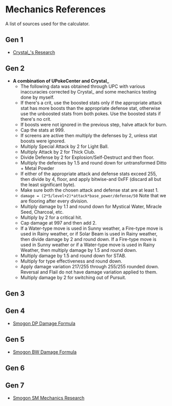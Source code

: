 # Mechanics References
A list of sources used for the calculator.

## Gen 1
- [Crystal_'s Research](http://www.smogon.com/forums/threads/past-gens-research-thread.3506992/#post-5878612)

## Gen 2
- **A combination of UPokeCenter and Crystal_**
    - The following data was obtained through UPC with various inaccuracies
      corrected by Crystal_ and some mechanics testing done by myself.
    - If there's a crit, use the boosted stats only if the appropriate attack
      stat has more boosts than the appropriate defense stat, otherwise use the
      unboosted stats from both pokes. Use the boosted stats if there's no crit.
    - If boosts were not ignored in the previous step, halve attack for burn.
    - Cap the stats at 999.
    - If screens are active then multiply the defenses by 2, unless stat boosts
      were ignored.
    - Multiply Special Attack by 2 for Light Ball.
    - Multiply Attack by 2 for Thick Club.
    - Divide Defense by 2 for Explosion/Self-Destruct and then floor.
    - Multiply the defenses by 1.5 and round down for untransformed
      Ditto + Metal Powder
    - If either of the appropriate attack and defense stats exceed 255, then
      divide by 4, floor, and apply bitwise-and 0xFF (discard all but the least
      significant byte).
    - Make sure both the chosen attack and defense stat are at least 1.
    - `damage = (2*5/level+2)*attack*base_power/defense/50`
      Note that we are flooring after every division.
    - Multiply damage by 1.1 and round down for Mystical Water, Miracle Seed,
      Charcoal, etc.
    - Multiply by 2 for a critical hit.
    - Cap damage at 997 and then add 2.
    - If a Water-type move is used in Sunny weather, a Fire-type move is used
      in Rainy weather, or if Solar Beam is used in Rainy weather, then divide
      damage by 2 and round down. If a Fire-type move is used in Sunny weather
      or if a Water-type move is used in Rainy Weather, then multiply damage
      by 1.5 and round down.
    - Multiply damage by 1.5 and round down for STAB.
    - Multiply for type effectiveness and round down.
    - Apply damage variation 217/255 through 255/255 rounded down. Reversal and
      Flail do not have damage variation applied to them.
    - Multiply damage by 2 for switching out of Pursuit.

## Gen 3

## Gen 4
- [Smogon DP Damage Formula](http://www.smogon.com/dp/articles/damage_formula)

## Gen 5
- [Smogon BW Damage Formula](http://www.smogon.com/bw/articles/bw_complete_damage_formula)

## Gen 6

## Gen 7
- [Smogon SM Mechanics Research](http://www.smogon.com/forums/threads/pokemon-sun-moon-battle-mechanics-research.3586701/)
